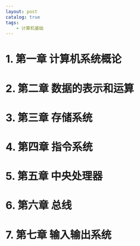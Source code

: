 ```yaml
---
layout: post
catalog: true
tags:
    - 计算机基础
---
```



# 1. 第一章 计算机系统概论

# 2. 第二章 数据的表示和运算

# 3. 第三章 存储系统

# 4. 第四章 指令系统

# 5. 第五章 中央处理器

# 6. 第六章 总线

# 7. 第七章 输入输出系统
